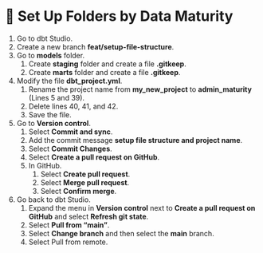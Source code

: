 # 🚀 Set Up Folders by Data Maturity
1. Go to dbt Studio.
2. Create a new branch **feat/setup-file-structure**.
3. Go to **models** folder.
    1. Create **staging** folder and create a file **.gitkeep**.
    2. Create **marts** folder and create a file **.gitkeep**.
4. Modify the file **dbt_project.yml**.
    1. Rename the project name from **my_new_project** to **admin_maturity** (Lines 5 and 39).
    2. Delete lines 40, 41, and 42.
    3. Save the file.
5. Go to **Version control**.
    1. Select **Commit and sync**.
    2. Add the commit message **setup file structure and project name**.
    3. Select **Commit Changes**.
    4. Select **Create a pull request on GitHub**.
    5. In GitHub.
        1. Select **Create pull request**.
        2. Select **Merge pull request**.
        3. Select **Confirm merge**.
6. Go back to dbt Studio.
    1. Expand the menu in **Version control** next to **Create a pull request on GitHub** and select **Refresh git state**.
    2. Select **Pull from “main”**.
    3. Select **Change branch** and then select the **main** branch.
    4. Select Pull from remote.
